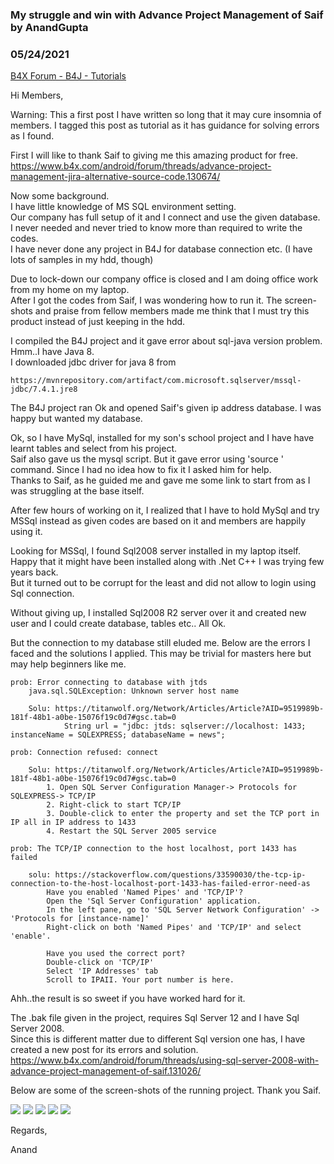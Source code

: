 ### My struggle and win with Advance Project Management of Saif by AnandGupta
### 05/24/2021
[B4X Forum - B4J - Tutorials](https://www.b4x.com/android/forum/threads/131025/)

Hi Members,  
  
Warning: This a first post I have written so long that it may cure insomnia of members. I tagged this post as tutorial as it has guidance for solving errors as I found.  
  
First I will like to thank Saif to giving me this amazing product for free.  
<https://www.b4x.com/android/forum/threads/advance-project-management-jira-alternative-source-code.130674/>  
  
Now some background.  
 I have little knowledge of MS SQL environment setting.  
 Our company has full setup of it and I connect and use the given database.  
 I never needed and never tried to know more than required to write the codes.  
 I have never done any project in B4J for database connection etc. (I have lots of samples in my hdd, though)  
  
Due to lock-down our company office is closed and I am doing office work from my home on my laptop.  
After I got the codes from Saif, I was wondering how to run it. The screen-shots and praise from fellow members made me think that I must try this product instead of just keeping in the hdd.  
  
I compiled the B4J project and it gave error about sql-java version problem. Hmm..I have Java 8.  
I downloaded jdbc driver for java 8 from  

```B4X
https://mvnrepository.com/artifact/com.microsoft.sqlserver/mssql-jdbc/7.4.1.jre8
```

  
  
The B4J project ran Ok and opened Saif's given ip address database. I was happy but wanted my database.  
  
Ok, so I have MySql, installed for my son's school project and I have have learnt tables and select from his project.  
Saif also gave us the mysql script. But it gave error using 'source <file>' command. Since I had no idea how to fix it I asked him for help.  
Thanks to Saif, as he guided me and gave me some link to start from as I was struggling at the base itself.  
  
After few hours of working on it, I realized that I have to hold MySql and try MSSql instead as given codes are based on it and members are happily using it.  
  
Looking for MSSql, I found Sql2008 server installed in my laptop itself. Happy that it might have been installed along with .Net C++ I was trying few years back.  
But it turned out to be corrupt for the least and did not allow to login using Sql connection.  
  
Without giving up, I installed Sql2008 R2 server over it and created new user and I could create database, tables etc.. All Ok.  
  
But the connection to my database still eluded me. Below are the errors I faced and the solutions I applied. This may be trivial for masters here but may help beginners like me.  
  

```B4X
prob: Error connecting to database with jtds  
    java.sql.SQLException: Unknown server host name  
  
    Solu: https://titanwolf.org/Network/Articles/Article?AID=9519989b-181f-48b1-a0be-15076f19c0d7#gsc.tab=0  
            String url = "jdbc: jtds: sqlserver://localhost: 1433; instanceName = SQLEXPRESS; databaseName = news";  
  
prob: Connection refused: connect  
  
    Solu: https://titanwolf.org/Network/Articles/Article?AID=9519989b-181f-48b1-a0be-15076f19c0d7#gsc.tab=0  
        1. Open SQL Server Configuration Manager-> Protocols for SQLEXPRESS-> TCP/IP  
        2. Right-click to start TCP/IP  
        3. Double-click to enter the property and set the TCP port in IP all in IP address to 1433  
        4. Restart the SQL Server 2005 service  
  
prob: The TCP/IP connection to the host localhost, port 1433 has failed  
  
    solu: https://stackoverflow.com/questions/33590030/the-tcp-ip-connection-to-the-host-localhost-port-1433-has-failed-error-need-as  
        Have you enabled 'Named Pipes' and 'TCP/IP'?  
        Open the 'Sql Server Configuration' application.  
        In the left pane, go to 'SQL Server Network Configuration' -> 'Protocols for [instance-name]'  
        Right-click on both 'Named Pipes' and 'TCP/IP' and select 'enable'.  
  
        Have you used the correct port?  
        Double-click on 'TCP/IP'  
        Select 'IP Addresses' tab  
        Scroll to IPAII. Your port number is here.
```

  
  
Ahh..the result is so sweet if you have worked hard for it.  
  
The .bak file given in the project, requires Sql Server 12 and I have Sql Server 2008.  
Since this is different matter due to different Sql version one has, I have created a new post for its errors and solution.  
<https://www.b4x.com/android/forum/threads/using-sql-server-2008-with-advance-project-management-of-saif.131026/>  
  
Below are some of the screen-shots of the running project. Thank you Saif.  
  
![](https://www.b4x.com/android/forum/attachments/113910) ![](https://www.b4x.com/android/forum/attachments/113911) ![](https://www.b4x.com/android/forum/attachments/113912) ![](https://www.b4x.com/android/forum/attachments/113913) ![](https://www.b4x.com/android/forum/attachments/113914)  
  
Regards,  
  
Anand